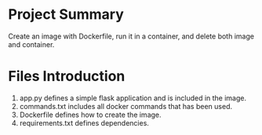 Project Summary
===============
Create an image with Dockerfile, run it in a container, and delete both image and container.</br>

Files Introduction
==================
1. app.py defines a simple flask application and is included in the image.
2. commands.txt includes all docker commands that has been used.
3. Dockerfile defines how to create the image.
4. requirements.txt defines dependencies.
